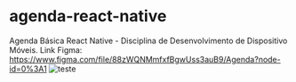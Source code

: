 # agenda-react-native
Agenda Básica  React Native - Disciplina de Desenvolvimento de Dispositivo Móveis.
Link Figma: https://www.figma.com/file/88zWQNMmfxfBgwUss3auB9/Agenda?node-id=0%3A1
![teste](https://user-images.githubusercontent.com/843310/124019251-366c9a00-d9bf-11eb-88a1-bce03264016b.PNG)

